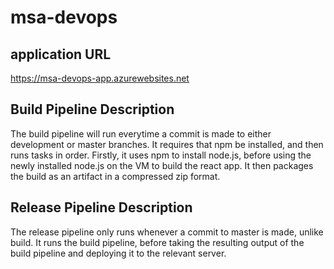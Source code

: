 # msa-devops

## application URL
https://msa-devops-app.azurewebsites.net

## Build Pipeline Description
The build pipeline will run everytime a commit is made to either development or master branches. It requires that npm be installed, and then runs tasks in order. Firstly, it uses npm to install node.js, before using the newly installed node.js on the VM to build the react app. It then packages the build as an artifact in a compressed zip format.

## Release Pipeline Description
The release pipeline only runs whenever a commit to master is made, unlike build. It runs the build pipeline, before taking the resulting output of the build pipeline and deploying it to the relevant server.
